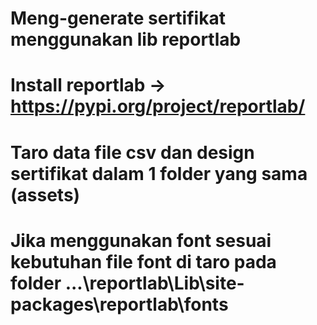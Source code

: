 # Meng-generate sertifikat menggunakan lib reportlab
# Install reportlab -> https://pypi.org/project/reportlab/
# Taro data file csv dan design sertifikat dalam 1 folder yang sama (assets)
# Jika menggunakan font sesuai kebutuhan file font di taro pada folder ...\reportlab\Lib\site-packages\reportlab\fonts
